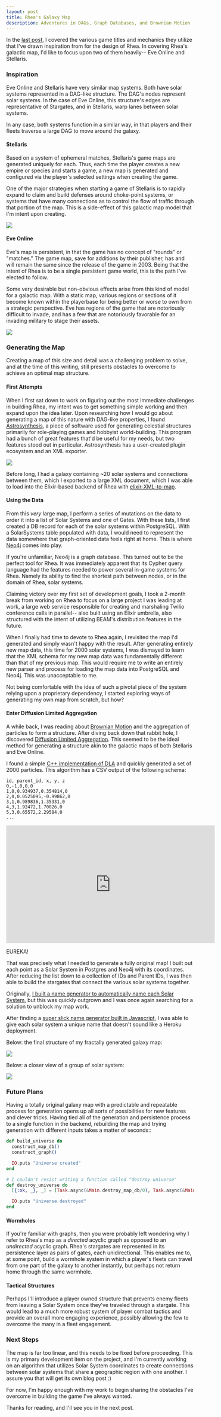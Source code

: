 ```yaml
---
layout: post
title: Rhea's Galaxy Map
description: Adventures in DAGs, Graph Databases, and Brownian Motion
---
```


In the [last post](https://willricketts.com/2019/introducing-rhea/), I covered the various game titles and mechanics they utilize that I've drawn inspiration from for the design of Rhea. In covering Rhea's galactic map, I'd like to focus upon two of them heavily-- Eve Online and Stellaris.

### Inspiration

Eve Online and Stellaris have very similar map systems. Both have solar systems represented in a DAG-like structure. The DAG's nodes represent solar systems. In the case of Eve Online, this structure's edges are representative of Stargates, and in Stellaris, warp lanes between solar systems.

In any case, both systems function in a similar way, in that players and their fleets traverse a large DAG to move around the galaxy.

#### Stellaris

Based on a system of ephemeral matches, Stellaris's game maps are generated uniquely for each. Thus, each time the player creates a new empire or species and starts a game, a new map is generated and configured via the player's selected settings when creating the game.

One of the major strategies when starting a game of Stellaris is to rapidly expand to claim and build defenses around choke-point systems, or systems that have many connections as to control the flow of traffic through that portion of the map. This is a side-effect of this galactic map model that I'm intent upon creating.

![](https://s3.amazonaws.com/images.willricketts.com/rhea/stellarismap.jpg)

#### Eve Online

Eve's map is persistent, in that the game has no concept of "rounds" or "matches." The game map, save for additions by their publisher, has and will remain the same since the release of the game in 2003. Being that the intent of Rhea is to be a single persistent game world, this is the path I've elected to follow.

Some very desirable but non-obvious effects arise from this kind of model for a galactic map. With a static map, various regions or sections of it become known within the playerbase for being better or worse to own from a strategic perspective. Eve has regions of the game that are notoriously difficult to invade, and has a few that are notoriously favorable for an invading military to stage their assets.

![](https://s3.amazonaws.com/images.willricketts.com/rhea/evemap.png)

### Generating the Map

Creating a map of this size and detail was a challenging problem to solve, and at the time of this writing, still presents obstacles to overcome to achieve an optimal map structure.

#### First Attempts

When I first sat down to work on figuring out the most immediate challenges in building Rhea, my intent was to get something simple working and then expand upon the idea later. Upon researching how I would go about generating a map of this nature with DAG-like properties, I found [Astrosynthesis](https://www.nbos.com/products/astrosynthesis), a piece of software used for generating celestial structures primarily for role-playing games and hobbyist world-building. This program had a bunch of great features that'd be useful for my needs, but two features stood out in particular. Astrosynthesis has a user-created plugin ecosystem and an XML exporter. 

![](https://s3.amazonaws.com/images.willricketts.com/rhea/astrosynthesis.png)

Before long, I had a galaxy containing ~20 solar systems and connections between them, which I exported to a large XML document, which I was able to load into the Elixir-based backend of Rhea with [elixir-XML-to-map](https://github.com/homanchou/elixir-xml-to-map).


#### Using the Data

From this _very_ large map, I perform a series of mutations on the data to order it into a list of Solar Systems and one of Gates. With these lists, I first created a DB record for each of the solar systems within PostgreSQL. With a SolarSystems table populated with data, I would need to represent the data somewhere that graph-oriented data feels right at home. This is where [Neo4j](https://neo4j.com/) comes into play.

If you're unfamiliar, Neo4j is a graph database. This turned out to be the perfect tool for Rhea. It was immediately apparent that its Cypher query language had the features needed to power several in-game systems for Rhea. Namely its ability to find the shortest path between nodes, or in the domain of Rhea, solar systems.

Claiming victory over my first set of development goals, I took a 2-month break from working on Rhea to focus on a large project I was leading at work, a large web service responsible for creating and marshaling Twilio conference calls in parallel-- also built using an Elixir umbrella, also structured with the intent of utilizing BEAM's distribution features in the future.

When I finally had time to devote to Rhea again, I revisited the map I'd generated and simply wasn't happy with the result. After generating entirely new map data, this time for 2000 solar systems, I was dismayed to learn that the XML schema for my new map data was fundamentally different than that of my previous map. This would require me to write an entirely new parser and process for loading the map data into PostgreSQL and Neo4j. This was unacceptable to me.

Not being comfortable with the idea of such a pivotal piece of the system relying upon a proprietary dependency, I started exploring ways of generating my own map from scratch, but how?

#### Enter Diffusion Limited Aggregation

A while back, I was reading about [Brownian Motion](https://en.wikipedia.org/wiki/Brownian_motion) and the aggregation of particles to form a structure. After diving back down that rabbit hole, I discovered [Diffusion Limited Aggregation](https://en.wikipedia.org/wiki/Diffusion-limited_aggregation). This seemed to be the ideal method for generating a structure akin to the galactic maps of both Stellaris and Eve Online.

I found a simple [C++ implementation of DLA](https://github.com/fogleman/dlaf) and quickly generated a set of 2000 particles. This algorithm has a CSV output of the following schema:

```
id, parent_id, x, y, z
0,-1,0,0,0
1,0,0.934937,0.354814,0
2,0,0.0525095,-0.99862,0
3,1,0.989836,1.35331,0
4,3,1.92472,1.70826,0
5,3,0.65572,2.29584,0
...
```


<iframe width="560" height="315" src="https://www.youtube.com/embed/EWks4tbH9b0" frameborder="0" allow="accelerometer; autoplay; encrypted-media; gyroscope; picture-in-picture" allowfullscreen></iframe> 

EUREKA!

That was precisely what I needed to generate a fully original map! I built out each point as a Solar System in Postgres and Neo4j with its coordinates. After reducing the list down to a collection of IDs and Parent IDs, I was then able to build the stargates that connect the various solar systems together.

Originally, [I built a name generator to automatically name each Solar System](https://gist.github.com/willricketts/dfc4e2ce63d8a9934434d18cdb860510), but this was quickly outgrown and I was once again searching for a solution to unblock my map work.

After finding a [super slick name generator built in Javascript](https://github.com/hbi99/namegen/blob/master/namegen.js), I was able to give each solar system a unique name that doesn't sound like a Heroku deployment.


Below: the final structure of my fractally generated galaxy map:

![](https://s3.amazonaws.com/images.willricketts.com/rhea/rheamapsmall.png)

Below: a closer view of a group of solar system:

![](https://s3.amazonaws.com/images.willricketts.com/rhea/rheamapclose.png)

### Future Plans

Having a totally original galaxy map with a predictable and repeatable process for generation opens up all sorts of possibilities for new features and clever tricks. Having tied all of the generation and persistence process to a single function in the backend, rebuilding the map and trying generation with different inputs takes a matter of seconds::

```elixir
def build_universe do
  construct_map_db()
  construct_graph()

  IO.puts "Universe created"
end

# I couldn't resist writing a function called "destroy universe"
def destroy_universe do
  [{:ok, _}, _] = [Task.async(&Main.destroy_map_db/0), Task.async(&Main.destroy_graph/0)] |> Enum.map(&Task.await/1)

  IO.puts "Universe destroyed"
end
```

#### Wormholes

If you're familiar with graphs, then you were probably left wondering why I refer to Rhea's map as a _directed_ acyclic graph as opposed to an _undirected_ acyclic graph. Rhea's stargates are represented in its persistence layer as pairs of gates, each unidirectional. This enables me to, at some point, build a wormhole system in which a player's fleets can travel from one part of the galaxy to another instantly, but perhaps not return home through the same wormhole.

#### Tactical Structures

Perhaps I'll introduce a player owned structure that prevents enemy fleets from leaving a Solar System once they've traveled through a stargate. This would lead to a much more robust system of player combat tactics and provide an overall more engaging experience, possibly allowing the few to overcome the many in a fleet engagement.

### Next Steps

The map is far too linear, and this needs to be fixed before proceeding. This is my primary development item on the project, and I'm currently working on an algorithm that utilizes Solar System coordinates to create connections between solar systems that share a geographic region with one another. I assure you that will get its own blog post :)

For now, I'm happy enough with my work to begin sharing the obstacles I've overcome in building the game I've always wanted.

Thanks for reading, and I'll see you in the next post.